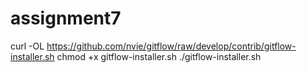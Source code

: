 # assignment7
curl -OL https://github.com/nvie/gitflow/raw/develop/contrib/gitflow-installer.sh
chmod +x gitflow-installer.sh
./gitflow-installer.sh
